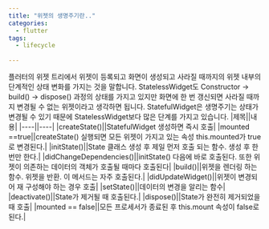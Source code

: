 ```yaml
---
title: "위젯의 생명주기란.."
categories:
  - flutter
tags:
  - lifecycle
  
---
```


플러터의 위젯 트리에서 위젯이 등록되고 화면이 생성되고 사라질 때까지의 위젯 내부의 단계적인 상태 변화를 가지는 것을 말합니다.
StatelessWidget도 Constructor -> build() -> dispose() 과정의 상태를 가지고 있지만
화면에 한 번 갱신되면 사라질 때까지 변경될 수 없는 위젯이라고 생각하면 됩니다.
StatefulWidget은 생명주기는 상태가 변경될 수  있기 때문에 StatelessWidget보다 많은 단계를 가지고 있습니다.
|제목||내용|
|----||----|
|createState()||StatefulWidget 생성하면 즉시 호출|
|mounted ==true||createState() 실행되면 모든 위젯이 가지고 있는 속성 this.mounted가 true로 변경된다.|
|initState()||State 클래스 생성 후 제일 먼저 호출 되는 함수. 생성 후 한번만 한다.|
|didChangeDependencies()||initState() 다음에 바로 호출된다. 또한 위젯이 의존하는 데이터의 객체가 호출될 때마다 호출된다|
|build()||위젯을 렌더링 하는 함수. 위젯을 반환. 이 메서드는 자주 호출된다.|
|didUpdateWidget()||위젯이 변경되어 재 구성해야 하는 경우 호출|
|setState()||데이터의 변경을 알리는 함수|
|deactivate()||State가 제거될 때 호출된다.|
|dispose()||State가 완전히 제거되었을 때 호출|
|mounted == false||모든 프로세서가 종료된 후 this.mount 속성이 false로 된다.|
